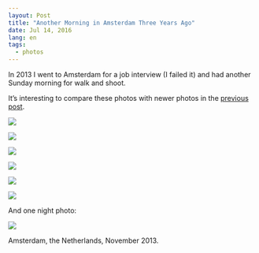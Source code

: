 ```yaml
---
layout: Post
title: "Another Morning in Amsterdam Three Years Ago"
date: Jul 14, 2016
lang: en
tags:
  - photos
---
```


In 2013 I went to Amsterdam for a job interview (I failed it) and had another Sunday morning for walk and shoot.

It’s interesting to compare these photos with newer photos in the [previous post](/blog/7).

![](photo://2013-11-03_5126_Artem_Sapegin)

<!--more-->

![](photo://2013-11-03_5145_Artem_Sapegin)

![](photo://2013-11-03_5166_Artem_Sapegin)

![](photo://2013-11-03_5268_Artem_Sapegin)

![](photo://2013-11-03_5323_Artem_Sapegin)

![](photo://2013-11-03_5344_Artem_Sapegin)

And one night photo:

![](photo://2013-11-02_5084_Artem_Sapegin)

Amsterdam, the Netherlands, November 2013.